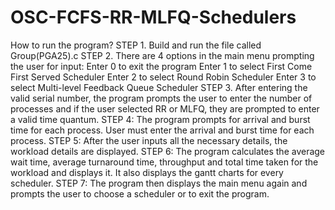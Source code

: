 # OSC-FCFS-RR-MLFQ-Schedulers
How to run the program?
STEP 1. Build and run the file called Group(PGA25).c
STEP 2. There are 4 options in the main menu prompting the user for input:
		Enter 0 to exit the program
		Enter 1 to select First Come First Served Scheduler
		Enter 2 to select Round Robin Scheduler
		Enter 3 to select Multi-level Feedback Queue Scheduler
STEP 3. After entering the valid serial number, the program prompts the user to enter the number of processes and if the user selected RR or MLFQ, they are prompted to enter a valid time quantum.
STEP 4: The program prompts for arrival and burst time for each process. User must enter the arrival and burst time for each process.
STEP 5: After the user inputs all the necessary details, the workload details are displayed.
STEP 6: The program calculates the average wait time, average turnaround time, throughput and total time taken for the workload and displays it. It also displays the gantt charts for every scheduler.
STEP 7: The program then displays the main menu again and prompts the user to choose a scheduler or to exit the program.
